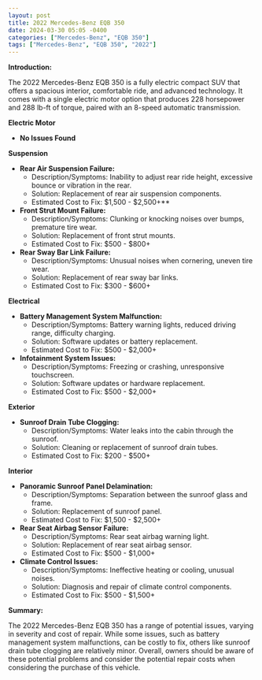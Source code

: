 ```yaml
---
layout: post
title: 2022 Mercedes-Benz EQB 350
date: 2024-03-30 05:05 -0400
categories: ["Mercedes-Benz", "EQB 350"]
tags: ["Mercedes-Benz", "EQB 350", "2022"]
---
```

**Introduction:**

The 2022 Mercedes-Benz EQB 350 is a fully electric compact SUV that offers a spacious interior, comfortable ride, and advanced technology. It comes with a single electric motor option that produces 228 horsepower and 288 lb-ft of torque, paired with an 8-speed automatic transmission.

**Electric Motor**

* **No Issues Found**

**Suspension**

* **Rear Air Suspension Failure:**
    * Description/Symptoms: Inability to adjust rear ride height, excessive bounce or vibration in the rear.
    * Solution: Replacement of rear air suspension components.
    * Estimated Cost to Fix: $1,500 - $2,500+**
* **Front Strut Mount Failure:**
    * Description/Symptoms: Clunking or knocking noises over bumps, premature tire wear.
    * Solution: Replacement of front strut mounts.
    * Estimated Cost to Fix: $500 - $800+
* **Rear Sway Bar Link Failure:**
    * Description/Symptoms: Unusual noises when cornering, uneven tire wear.
    * Solution: Replacement of rear sway bar links.
    * Estimated Cost to Fix: $300 - $600+

**Electrical**

* **Battery Management System Malfunction:**
    * Description/Symptoms: Battery warning lights, reduced driving range, difficulty charging.
    * Solution: Software updates or battery replacement.
    * Estimated Cost to Fix: $500 - $2,000+
* **Infotainment System Issues:**
    * Description/Symptoms: Freezing or crashing, unresponsive touchscreen.
    * Solution: Software updates or hardware replacement.
    * Estimated Cost to Fix: $500 - $2,000+

**Exterior**

* **Sunroof Drain Tube Clogging:**
    * Description/Symptoms: Water leaks into the cabin through the sunroof.
    * Solution: Cleaning or replacement of sunroof drain tubes.
    * Estimated Cost to Fix: $200 - $500+

**Interior**

* **Panoramic Sunroof Panel Delamination:**
    * Description/Symptoms: Separation between the sunroof glass and frame.
    * Solution: Replacement of sunroof panel.
    * Estimated Cost to Fix: $1,500 - $2,500+
* **Rear Seat Airbag Sensor Failure:**
    * Description/Symptoms: Rear seat airbag warning light.
    * Solution: Replacement of rear seat airbag sensor.
    * Estimated Cost to Fix: $500 - $1,000+
* **Climate Control Issues:**
    * Description/Symptoms: Ineffective heating or cooling, unusual noises.
    * Solution: Diagnosis and repair of climate control components.
    * Estimated Cost to Fix: $500 - $1,500+

**Summary:**

The 2022 Mercedes-Benz EQB 350 has a range of potential issues, varying in severity and cost of repair. While some issues, such as battery management system malfunctions, can be costly to fix, others like sunroof drain tube clogging are relatively minor. Overall, owners should be aware of these potential problems and consider the potential repair costs when considering the purchase of this vehicle.
